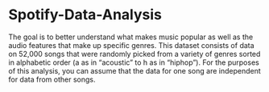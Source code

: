 # Spotify-Data-Analysis

The goal is to better understand what makes music popular as well as the audio features that make up specific genres.
This dataset consists of data on 52,000 songs that were randomly picked from a variety of genres sorted in alphabetic order (a as in “acoustic” to h as in “hiphop”). 
For the purposes of this analysis, you can assume that the data for one song are independent for data from other songs.
